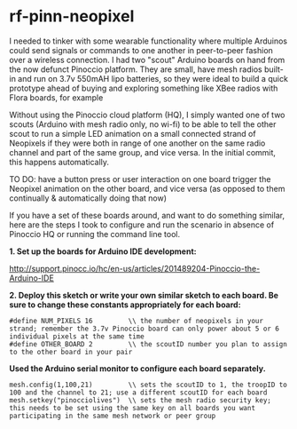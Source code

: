 # rf-pinn-neopixel
I needed to tinker with some wearable functionality where multiple Arduinos could send signals or commands to one another in peer-to-peer fashion over a wireless connection. I had two "scout" Arduino boards on hand from the now defunct Pinoccio platform. They are small, have mesh radios built-in and run on 3.7v 550mAH lipo batteries, so they were ideal to build a quick prototype ahead of buying and exploring something like XBee radios with Flora boards, for example

Without using the Pinoccio cloud platform (HQ), I simply wanted one of two scouts (Arduino with mesh radio only, no wi-fi) to be able to tell the other scout to run a simple LED animation on a small connected strand of Neopixels if they were both in range of one another on the same radio channel and part of the same group, and vice versa. In the initial commit, this happens automatically. 

TO DO: have a button press or user interaction on one board trigger the Neopixel animation on the other board, and vice versa (as opposed to them continually & automatically doing that now)

If you have a set of these boards around, and want to do something similar, here are the steps I took to configure and run the scenario in absence of Pinoccio HQ or running the command line tool.

**1. Set up the boards for Arduino IDE development:** 

http://support.pinocc.io/hc/en-us/articles/201489204-Pinoccio-the-Arduino-IDE

**2. Deploy this sketch or write your own similar sketch to each board. Be sure to change these constants appropriately for each board:**

```
#define NUM_PIXELS 16         \\ the number of neopixels in your strand; remember the 3.7v Pinoccio board can only power about 5 or 6 individual pixels at the same time
#define OTHER_BOARD 2         \\ the scoutID number you plan to assign to the other board in your pair
```

**Used the Arduino serial monitor to configure each board separately.**

```
mesh.config(1,100,21)         \\ sets the scoutID to 1, the troopID to 100 and the channel to 21; use a different scoutID for each board 
mesh.setkey("pinocciolives")  \\ sets the mesh radio security key; this needs to be set using the same key on all boards you want participating in the same mesh network or peer group
```
